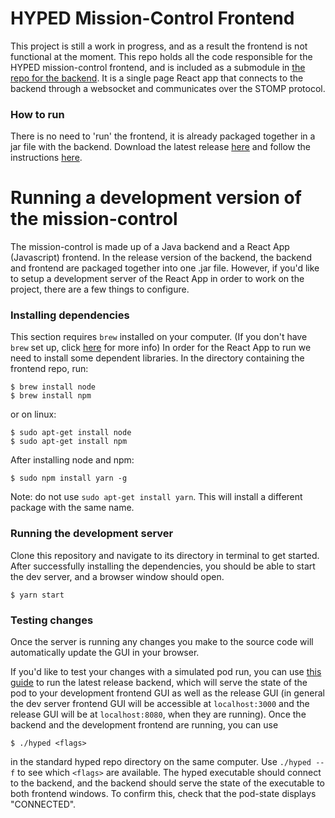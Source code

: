 # HYPED Mission-Control Frontend
This project is still a work in progress, and as a result the frontend is not functional at the moment. This repo holds all the code responsible for the HYPED mission-control frontend, and is included as a submodule in [the repo for the backend](https://github.com/Hyp-ed/base-station-2020). It is a single page React app that connects to the backend through a websocket and communicates over the STOMP protocol.

### How to run
There is no need to 'run' the frontend, it is already packaged together in a jar file with the backend. Download the latest release [here](https://github.com/Hyp-ed/base-station-2020/releases) and follow the instructions [here](https://github.com/Hyp-ed/base-station-2020/blob/master/README.md).

# Running a development version of the mission-control

The mission-control is made up of a Java backend and a React App (Javascript) frontend. In the release version of the backend, the backend and frontend are packaged together into one .jar file. However, if you'd like to setup a development server of the React App in order to work on the project, there are a few things to configure.

### Installing dependencies

This section requires ```brew``` installed on your computer. (If you don't have `brew` set up, click [here](https://brew.sh/) for more info) In order for the React App to run we need to install some dependent libraries. In the directory containing the frontend repo, run:

```
$ brew install node
$ brew install npm
```
or on linux:
```
$ sudo apt-get install node
$ sudo apt-get install npm
```
After installing node and npm:
```
$ sudo npm install yarn -g
```

Note: do not use `sudo apt-get install yarn`. This will install a different package with the same name.

### Running the development server
Clone this repository and navigate to its directory in terminal to get started. After successfully installing the dependencies, you should be able to start the dev server, and a browser window should open.

```
$ yarn start
```

### Testing changes

Once the server is running any changes you make to the source code will automatically update the GUI in your browser.

If you'd like to test your changes with a simulated pod run, you can use [this guide](https://github.com/Hyp-ed/base-station-2020/blob/master/README.md) to run the latest release backend, which will serve the state of the pod to your development frontend GUI as well as the release GUI (in general the dev server frontend GUI will be accessible at `localhost:3000` and the release GUI will be at `localhost:8080`, when they are running). Once the backend and the development frontend are running, you can use
```
$ ./hyped <flags>
```
in the standard hyped repo directory on the same computer. Use `./hyped --f` to see which `<flags>` are available. The hyped executable should connect to the backend, and the backend should serve the state of the executable to both frontend windows. To confirm this, check that the pod-state displays "CONNECTED".



<br>


